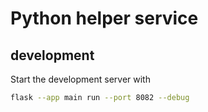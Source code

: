 # Python helper service

## development

Start the development server with

```bash
flask --app main run --port 8082 --debug
```